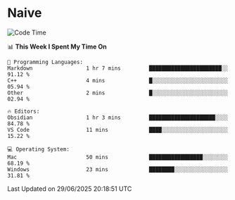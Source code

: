 # Naive
<!-- ## 日拱一卒，功不唐捐 -->
<!-- [![GitHub Streak](https://streak-stats.demolab.com/?user=XiaoXKKK)](https://git.io/streak-stats) -->
<!--START_SECTION:waka-->
![Code Time](http://img.shields.io/badge/Code%20Time-415%20hrs%2020%20mins-blue)

📊 **This Week I Spent My Time On** 

```text
💬 Programming Languages: 
Markdown                 1 hr 7 mins         ███████████████████████░░   91.12 % 
C++                      4 mins              █░░░░░░░░░░░░░░░░░░░░░░░░   05.94 % 
Other                    2 mins              █░░░░░░░░░░░░░░░░░░░░░░░░   02.94 % 

🔥 Editors: 
Obsidian                 1 hr 3 mins         █████████████████████░░░░   84.78 % 
VS Code                  11 mins             ████░░░░░░░░░░░░░░░░░░░░░   15.22 % 

💻 Operating System: 
Mac                      50 mins             █████████████████░░░░░░░░   68.19 % 
Windows                  23 mins             ████████░░░░░░░░░░░░░░░░░   31.81 % 
```


 Last Updated on 29/06/2025 20:18:51 UTC
<!--END_SECTION:waka-->
